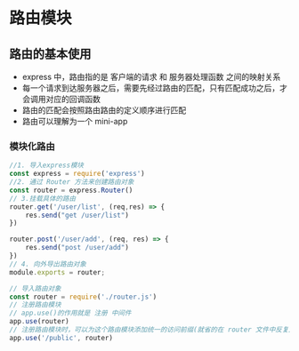 # 路由模块

## 路由的基本使用

* express 中，路由指的是 客户端的请求 和 服务器处理函数 之间的映射关系
* 每一个请求到达服务器之后，需要先经过路由的匹配，只有匹配成功之后，才会调用对应的回调函数
* 路由的匹配会按照路由路由的定义顺序进行匹配
* 路由可以理解为一个 mini-app

### 模块化路由

```js
//1. 导入express模块
const express = require('express')
//2. 通过 Router 方法来创建路由对象
const router = express.Router()
// 3.挂载具体的路由
router.get('/user/list', (req,res) => {
    res.send("get /user/list")
})

router.post('/user/add', (req, res) => {
    res.send("post /user/add")
})
// 4. 向外导出路由对象
module.exports = router;

// 导入路由对象
const router = require('./router.js')
// 注册路由模块
// app.use()的作用就是 注册 中间件
app.use(router)
// 注册路由模块时，可以为这个路由模块添加统一的访问前缀(就省的在 router 文件中反复定义了)
app.use('/public', router)
```
